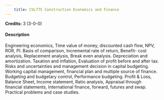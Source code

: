 ```yaml
---
    title: CVL775 Construction Economics and Finance
---
```

**Credits:** 3 (3-0-0)



#### Description 
Engineering economics, Time value of money, discounted cash flow, NPV, ROR, PI. Basis of comparison, Incremental rate of return, Benefit- cost analysis, Replacement analysis, Break even analysis. Depreciation and amortization. Taxation and inflation, Evaluation of profit before and after tax. Risks and uncertainties and management decision in capital budgeting. Working capital management, financial plan and multiple source of finance. Budgeting and budgetary control, Performance budgeting. Profit & Loss, Balance Sheet, Income statement, Ratio analysis, Appraisal through financial statements, International finance, forward, futures and swap. Practical problems and case studies.